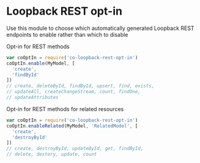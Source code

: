 # Loopback REST opt-in

Use this module to choose which automatically generated Loopback REST endpoints to enable rather than which to disable

Opt-in for REST methods
```javascript
var coOptIn = require('co-loopback-rest-opt-in')
coOptIn.enable(MyModel, [
  'create',
  'findById'
])
// create, deleteById, findById, upsert, find, exists,
// updateAll, createChangeStream, count, findOne,
// updateAttributes
```

Opt-in for REST methods for related resources
```javascript
var coOptIn = require('co-loopback-rest-opt-in')
coOptIn.enableRelated(MyModel, 'RelatedModel', [
  'create',
  'destroyById'
])
// create, destroyById, updateById, get, findById,
// delete, destory, update, count
```

